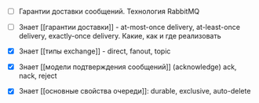 - [ ] Гарантии доставки сообщений. Технология RabbitMQ
- [ ] Знает [[гарантии доставки]] - at-most-once delivery, at-least-once delivery, exactly-once delivery. Какие, как и где реализовать
- [x] Знает [[типы exchange]] - direct, fanout, topic
- [x] Знает [[модели подтверждения сообщений]] (acknowledge) ack, nack, reject
- [x] Знает [[основные свойства очереди]]: durable, exclusive, auto-delete 

